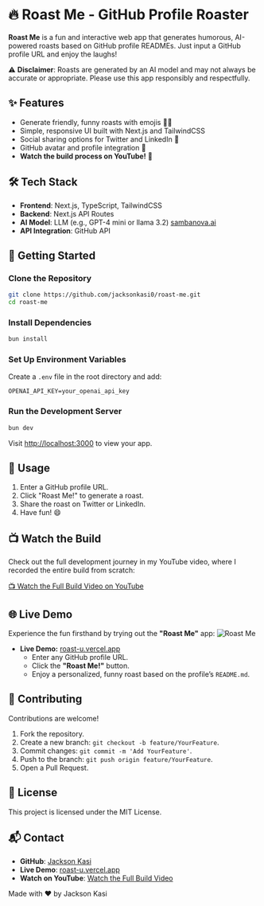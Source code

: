 # 🔥 Roast Me - GitHub Profile Roaster  

**Roast Me** is a fun and interactive web app that generates humorous, AI-powered roasts based on GitHub profile READMEs. Just input a GitHub profile URL and enjoy the laughs!  

⚠️ **Disclaimer**: Roasts are generated by an AI model and may not always be accurate or appropriate. Please use this app responsibly and respectfully.

## ✨ Features  
- Generate friendly, funny roasts with emojis 🤖🎉  
- Simple, responsive UI built with Next.js and TailwindCSS  
- Social sharing options for Twitter and LinkedIn 🔗  
- GitHub avatar and profile integration 👤  
- **Watch the build process on YouTube!** 🎥  

## 🛠️ Tech Stack  
- **Frontend**: Next.js, TypeScript, TailwindCSS  
- **Backend**: Next.js API Routes  
- **AI Model**: LLM (e.g., GPT-4 mini or llama 3.2) [sambanova.ai](https://sambanova.ai)  
- **API Integration**: GitHub API  

## 🚀 Getting Started  

### Clone the Repository  
```bash  
git clone https://github.com/jacksonkasi0/roast-me.git  
cd roast-me  
```  

### Install Dependencies  
```bash  
bun install  
```  

### Set Up Environment Variables  
Create a `.env` file in the root directory and add:  
```env  
OPENAI_API_KEY=your_openai_api_key  
```  

### Run the Development Server  
```bash  
bun dev  
```  

Visit [http://localhost:3000](http://localhost:3000) to view your app.  

## 🌟 Usage  
1. Enter a GitHub profile URL.  
2. Click "Roast Me!" to generate a roast.  
3. Share the roast on Twitter or LinkedIn.  
4. Have fun! 😄  

## 📺 Watch the Build  
Check out the full development journey in my YouTube video, where I recorded the entire build from scratch:

[📺 Watch the Full Build Video on YouTube](https://youtu.be/KBRR1OdD-ik)

## 🌐 Live Demo  
Experience the fun firsthand by trying out the **"Roast Me"** app:
![Roast Me](https://dev-to-uploads.s3.amazonaws.com/uploads/articles/zyw18niyu7e4md69p8lc.png)

- **Live Demo:** [roast-u.vercel.app](https://roast-u.vercel.app/)  
  - Enter any GitHub profile URL.
  - Click the **"Roast Me!"** button.
  - Enjoy a personalized, funny roast based on the profile’s `README.md`.

## 🤝 Contributing  
Contributions are welcome!  
1. Fork the repository.  
2. Create a new branch: `git checkout -b feature/YourFeature`.  
3. Commit changes: `git commit -m 'Add YourFeature'`.  
4. Push to the branch: `git push origin feature/YourFeature`.  
5. Open a Pull Request.  

## 📝 License  
This project is licensed under the MIT License.  

## 📬 Contact  
- **GitHub**: [Jackson Kasi](https://github.com/jacksonkasi0)  
- **Live Demo**: [roast-u.vercel.app](https://roast-u.vercel.app)  
- **Watch on YouTube**: [Watch the Full Build Video](https://youtu.be/KBRR1OdD-ik)  

Made with ❤️ by Jackson Kasi  

